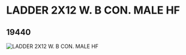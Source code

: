 # LADDER 2X12 W. B CON. MALE HF
## 19440
![LADDER 2X12 W. B CON. MALE HF](https://lc-www-live-s.legocdn.com/media/bricks/5/2/6106504.jpg)